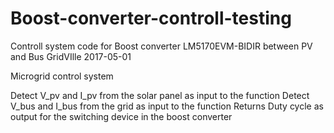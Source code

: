 # Boost-converter-controll-testing

Controll system code for Boost converter LM5170EVM-BIDIR between PV and Bus
GridVIlle
2017-05-01

Microgrid control system

Detect V_pv and I_pv from the solar panel as input to the function
Detect V_bus and I_bus from the grid as input to the function
Returns Duty cycle as output for the switching device in the boost converter
